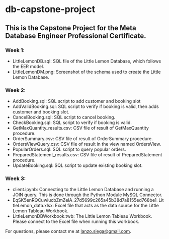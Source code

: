# db-capstone-project
 
## This is the Capstone Project for the Meta Database Engineer Professional Certificate.

### Week 1:
* LittleLemonDB.sql: SQL file of the Little Lemon Database, which follows the EER model.
* LittleLemonDM.png: Screenshot of the schema used to create the Little Lemon Database.

### Week 2:
* AddBooking.sql: SQL script to add customer and booking slot
* AddValidBooking.sql: SQL script to verify if booking is valid, then adds customer and booking slot.
* CancelBooking.sql: SQL script to cancel booking.
* CheckBooking.sql: SQL script to verify if booking is valid.
* GetMaxQuantity_results.csv: CSV file of result of GetMaxQuantity procedure.
* OrderSummary.csv: CSV file of result of OrderSummary procedure.
* OrdersViewQuery.csv: CSV file of result in the view named OrdersView. 
* PopularOrders.sql: SQL script to query popular orders.
* PreparedStatement_results.csv: CSV file of result of PreparedStatement procedure.
* UpdateBooking.sql: SQL script to update existing booking slot.

### Week 3:
* client.ipynb: Connecting to the Little Lemon Database and running a JOIN query. This is done through the Python Module MySQL Connector. 
* EqSK5enRQCuwiucbZmZelA_27d5699c265a45b38d7a8155ed768be1_LittleLemon_data.xlsx: Excel file that acts as the data source for the Little Lemon Tableau Workbook.
* LittleLemonDBWorkbook.twb: The Little Lemon Tableau Workbook. Please connect to the Excel file when running this workbook.

For questions, please contact me at [lanzo.siega@gmail.com](mailto:lanzo.siega@gmail.com).